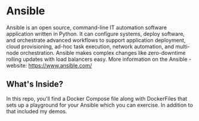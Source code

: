 # Ansible

Ansible is an open source, command-line IT automation software application written in Python. It can configure systems, deploy software, and orchestrate advanced workflows to support application deployment, cloud provisioning, ad-hoc task execution, network automation, and multi-node orchestration. Ansible makes complex changes like zero-downtime rolling updates with load balancers easy. More information on the Ansible - website: https://www.ansible.com/

## What's Inside?

In this repo, you'll find a Docker Compose file along with DockerFiles that sets up a playground for your Ansible which you can exercise. In addition to that included my demos.
